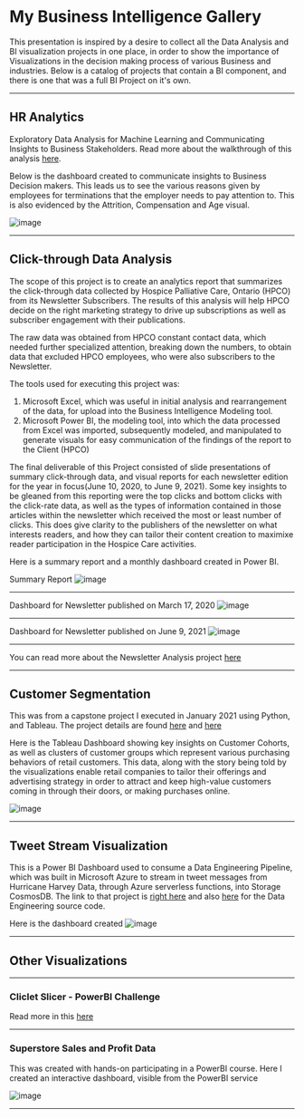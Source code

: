 # My Business Intelligence Gallery

This presentation is inspired by a desire to collect all the Data Analysis and BI visualization projects in one place, in order to show the importance of Visualizations in the decision making process of various Business and industries. Below is a catalog of projects that contain a BI component, and there is one that was a full BI Project on it's own.

---

## HR Analytics

Exploratory Data Analysis for Machine Learning and Communicating Insights to Business Stakeholders. Read more about the walkthrough of this analysis [here]().

Below is the dashboard created to communicate insights to Business Decision makers. This leads us to see the various reasons given by employees for terminations that the employer needs to pay attention to. This is also evidenced by the Attrition, Compensation and Age visual.

![image](https://github.com/ovokpus/my-bi-gallery/blob/main/images/hr-analytics-dashboard.png)

---

## Click-through Data Analysis

The scope of this project is to create an analytics report that summarizes the click-through data collected by Hospice Palliative Care, Ontario (HPCO) from its Newsletter Subscribers. The results of this analysis will help HPCO decide on the right marketing strategy to drive up subscriptions as well as subscriber engagement with their publications.

The raw data was obtained from HPCO constant contact data, which needed further specialized attention, breaking down the numbers, to obtain data that excluded HPCO employees, who were also subscribers to the Newsletter.

The tools used for executing this project was:

1. Microsoft Excel, which was useful in initial analysis and rearrangement of the data, for upload into the Business Intelligence Modeling tool.
2. Microsoft Power BI, the modeling tool, into which the data processed from Excel was imported, subsequently modeled, and manipulated to generate visuals for easy communication of the findings of the report to the Client (HPCO)

The final deliverable of this Project consisted of slide presentations of summary click-through data, and visual reports for each newsletter edition for the year in focus(June 10, 2020, to June 9, 2021). Some key insights to be gleaned from this reporting were the top clicks and bottom clicks with the click-rate data, as well as the types of information contained in those articles within the newsletter which received the most or least number of clicks. This does give clarity to the publishers of the newsletter on what interests readers, and how they can tailor their content creation to maximixe reader participation in the Hospice Care activities.

Here is a summary report and a monthly dashboard created in Power BI.

Summary Report
![image](https://github.com/ovokpus/my-bi-gallery/blob/main/images/hpco-click-through-summary.png)

---

Dashboard for Newsletter published on March 17, 2020
![image](https://github.com/ovokpus/my-bi-gallery/blob/main/images/hpco-march-2021.png)

---

Dashboard for Newsletter published on June 9, 2021
![image](https://github.com/ovokpus/my-bi-gallery/blob/main/images/hpco-june-2021.png)

---

You can read more about the Newsletter Analysis project [here](https://github.com/ovokpus/my-bi-gallery/blob/main/click-through-data-analysis.md)

---

## Customer Segmentation

This was from a capstone project I executed in January 2021 using Python, and Tableau. The project details are found [here](https://github.com/ovokpus/Customer-Segmentation) and [here](https://github.com/ovokpus/my-bi-gallery/blob/main/customer-segmentation.md)

Here is the Tableau Dashboard showing key insights on Customer Cohorts, as well as clusters of customer groups which represent various purchasing behaviors of retail customers. This data, along with the story being told by the visualizations enable retail companies to tailor their offerings and advertising strategy in order to attract and keep high-value customers coming in through their doors, or making purchases online.

![image](https://github.com/ovokpus/my-bi-gallery/blob/main/images/rfm-dashboard.png)

---

## Tweet Stream Visualization

This is a Power BI Dashboard used to consume a Data Engineering Pipeline, which was built in Microsoft Azure to stream in tweet messages from Hurricane Harvey Data, through Azure serverless functions, into Storage CosmosDB. The link to that project is [right here](https://github.com/ovokpus/my-bi-gallery/blob/main/tweet-stream-viz.md) and also [here](https://github.com/ovokpus/Azure-Streaming-Pipeline) for the Data Engineering source code.

Here is the dashboard created
![image](https://github.com/ovokpus/my-bi-gallery/blob/main/images/chiclet-slicer.png)

---

## Other Visualizations

---

### Cliclet Slicer - PowerBI Challenge

Read more in this [here](https://github.com/ovokpus/my-bi-gallery/blob/main/images/tweetstream-bi-report.png)

---

### Superstore Sales and Profit Data

This was created with hands-on participating in a PowerBI course. Here I created an interactive dashboard, visible from the PowerBI service

![image](https://github.com/ovokpus/my-bi-gallery/blob/main/images/sales-profit-dashboard.png)

---

